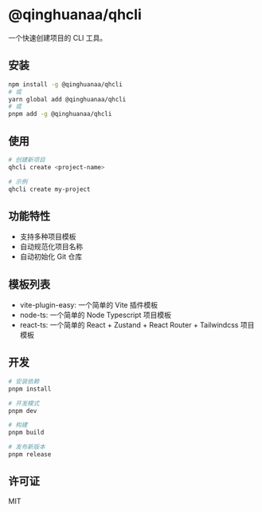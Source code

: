 # @qinghuanaa/qhcli

一个快速创建项目的 CLI 工具。

## 安装

```bash
npm install -g @qinghuanaa/qhcli
# 或
yarn global add @qinghuanaa/qhcli
# 或
pnpm add -g @qinghuanaa/qhcli
```

## 使用

```bash
# 创建新项目
qhcli create <project-name>

# 示例
qhcli create my-project
```

## 功能特性

- 支持多种项目模板
- 自动规范化项目名称
- 自动初始化 Git 仓库

## 模板列表

- vite-plugin-easy: 一个简单的 Vite 插件模板
- node-ts: 一个简单的 Node Typescript 项目模板
- react-ts: 一个简单的 React + Zustand + React Router + Tailwindcss 项目模板

## 开发

```bash
# 安装依赖
pnpm install

# 开发模式
pnpm dev

# 构建
pnpm build

# 发布新版本
pnpm release
```

## 许可证

MIT
